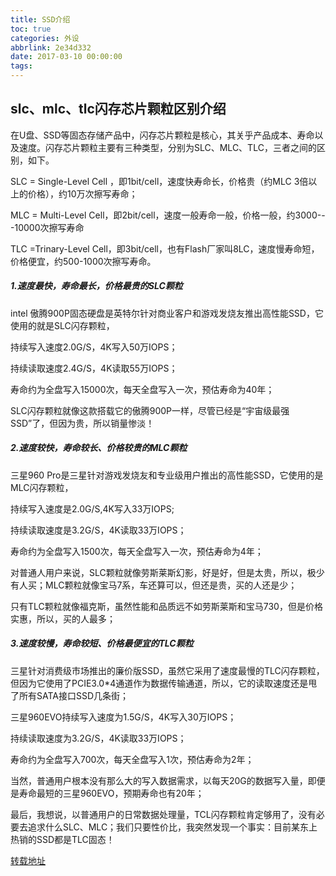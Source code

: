 ```yaml
---
title: SSD介绍
toc: true
categories: 外设
abbrlink: 2e34d332
date: 2017-03-10 00:00:00
tags:
---
```

## slc、mlc、tlc闪存芯片颗粒区别介绍

在U盘、SSD等固态存储产品中，闪存芯片颗粒是核心，其关乎产品成本、寿命以及速度。闪存芯片颗粒主要有三种类型，分别为SLC、MLC、TLC，三者之间的区别，如下。

SLC = Single-Level Cell
，即1bit/cell，速度快寿命长，价格贵（约MLC 3倍以上的价格），约10万次擦写寿命；


MLC = Multi-Level
Cell，即2bit/cell，速度一般寿命一般，价格一般，约3000---10000次擦写寿命


TLC =Trinary-Level Cell，即3bit/cell，也有Flash厂家叫8LC，速度慢寿命短，价格便宜，约500-1000次擦写寿命。 <!-- more -->


#####  1.速度最快，寿命最长，价格最贵的SLC颗粒 
intel 傲腾900P固态硬盘是英特尔针对商业客户和游戏发烧友推出高性能SSD，它使用的就是SLC闪存颗粒，


持续写入速度2.0G/S，4K写入50万IOPS；


持续读取速度2.4G/S，4K读取55万IOPS；


寿命约为全盘写入15000次，每天全盘写入一次，预估寿命为40年；


SLC闪存颗粒就像这款搭载它的傲腾900P一样，尽管已经是“宇宙级最强SSD”了，但因为贵，所以销量惨淡！


##### 2.速度较快，寿命较长、价格较贵的MLC颗粒
三星960 Pro是三星针对游戏发烧友和专业级用户推出的高性能SSD，它使用的是MLC闪存颗粒，


持续写入速度是2.0G/S,4K写入33万IOPS;


持续读取速度是3.2G/S，4K读取33万IOPS；


寿命约为全盘写入1500次，每天全盘写入一次，预估寿命为4年；


对普通人用户来说，SLC颗粒就像劳斯莱斯幻影，好是好，但是太贵，所以，极少有人买；MLC颗粒就像宝马7系，车还算可以，但还是贵，买的人还是少；

只有TLC颗粒就像福克斯，虽然性能和品质远不如劳斯莱斯和宝马730，但是价格实惠，所以，买的人最多；



##### 3.速度较慢，寿命较短、价格最便宜的TLC颗粒
三星针对消费级市场推出的廉价版SSD，虽然它采用了速度最慢的TLC闪存颗粒，但因为它使用了PCIE3.0*4通道作为数据传输通道，所以，它的读取速度还是甩了所有SATA接口SSD几条街；

三星960EVO持续写入速度为1.5G/S，4K写入30万IOPS；


持续读取速度为3.2G/S，4K读取33万IOPS；


寿命约为全盘写入700次，每天全盘写入1次，预估寿命为2年；


当然，普通用户根本没有那么大的写入数据需求，以每天20G的数据写入量，即便是寿命最短的三星960EVO，预期寿命也有20年；


最后，我想说，以普通用户的日常数据处理量，TCL闪存颗粒肯定够用了，没有必要去追求什么SLC、MLC；我们只要性价比，我突然发现一个事实：目前某东上热销的SSD都是TLC固态！

[转载地址](https://zhidao.baidu.com/question/2055990913373032707.html)